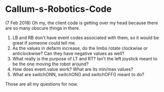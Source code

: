 # Callum-s-Robotics-Code

(7 Feb 2018)
Oh my, the client code is getting over my head because there are so many obscure things in there.

1. LB and RB don't have event codes associated with them, so it would be great if someone could tell me.
2. As the values in defarm increase, do the limbs rotate clockwise or anticlockwise? Can they have negative values as well?
3. What really is the purpose of LT and RT? Isn't the left joystick meant to be the one moving the robot around?
4. How does event.value work? What are its min/max values?
5. What are switchONN, switchON() and switchOFF() meant to do?

Those are all my questions for now.
